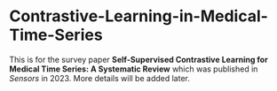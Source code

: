 # Contrastive-Learning-in-Medical-Time-Series

This is for the survey paper **Self-Supervised Contrastive Learning for Medical Time Series: A Systematic Review** which was published in *Sensors* in 2023. More details will be added later.
